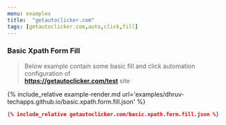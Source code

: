 ```yaml
---
menu: examples
title:  "getautoclicker.com"
tags: [getautoclicker.com,auto,click,fill]
---
```


### Basic Xpath Form Fill

> Below example contain some basic fill and click automation configuration of <br/>**https://getautoclicker.com/test** site

{% include_relative example-render.md url='examples/dhruv-techapps.github.io/basic.xpath.form.fill.json' %}
```json
{% include_relative getautoclicker.com/basic.xpath.form.fill.json %}
```